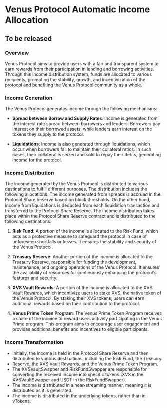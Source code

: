 # Venus Protocol Automatic Income Allocation

## To be released

### Overview

Venus Protocol aims to provide users with a fair and transparent system to earn rewards from their participation in lending and borrowing activities. Through this income distribution system, funds are allocated to various recipients, promoting the stability, growth, and incentivization of the protocol and benefiting the Venus Protocol community as a whole.

### Income Generation

The Venus Protocol generates income through the following mechanisms:

- **Spread between Borrow and Supply Rates**: Income is generated from the interest rate spread between borrowers and lenders. Borrowers pay interest on their borrowed assets, while lenders earn interest on the tokens they supply to the protocol.

- **Liquidations**: Income is also generated through liquidations, which occur when borrowers fail to maintain their collateral ratios. In such cases, their collateral is seized and sold to repay their debts, generating income for the protocol.

### Income Distribution

The income generated by the Venus Protocol is distributed to various destinations to fulfill different purposes. The distribution includes the following allocations:
The income generated from spreads is accrued in the Protocol Share Reserve based on block thresholds. On the other hand, income from liquidations is deducted from each liquidation transaction and transferred to the Protocol Share Reserve.
The income distribution takes place within the Protocol Share Reserve contract and is distributed to the following destinations:

1. **Risk Fund**: A portion of the income is allocated to the Risk Fund, which acts as a protective measure to safeguard the protocol in case of unforeseen shortfalls or losses. It ensures the stability and security of the Venus Protocol.

2. **Treasury Reserve**: Another portion of the income is allocated to the Treasury Reserve, responsible for funding the development, maintenance, and ongoing operations of the Venus Protocol. It ensures the availability of resources for continuously enhancing the protocol's features and security.

3. **XVS Vault Rewards**: A portion of the income is allocated to the XVS Vault Rewards, which incentivize users to stake XVS, the native token of the Venus Protocol. By staking their XVS tokens, users can earn additional rewards based on their contribution to the protocol.

4. **Venus Prime Token Program**: The Venus Prime Token Program receives a share of the income to reward users actively participating in the Venus Prime program. This program aims to encourage user engagement and provides additional benefits and incentives to eligible participants.

### Income Transformation

- Initially, the income is held in the Protocol Share Reserve and then distributed to various destinations, including the Risk Fund, the Treasury
- Reserve, the XVS Vault Rewards, and the Venus Prime Token Program.
- The XVSVaultSwapper and RiskFundSwapper are responsible for converting the received income into specific tokens (XVS in the XVSVaultSwapper and USDT in the RiskFundSwapper).
- The income is distributed in a near-streaming manner, meaning it is distributed as it is generated.
- The income is distributed in the underlying tokens, rather than in vTokens.
